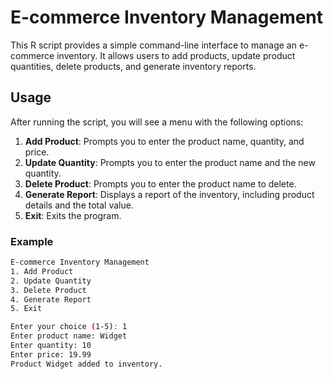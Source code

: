 # E-commerce Inventory Management

This R script provides a simple command-line interface to manage an e-commerce inventory. It allows users to add products, update product quantities, delete products, and generate inventory reports.

## Usage

After running the script, you will see a menu with the following options:

1. **Add Product**: Prompts you to enter the product name, quantity, and price.
2. **Update Quantity**: Prompts you to enter the product name and the new quantity.
3. **Delete Product**: Prompts you to enter the product name to delete.
4. **Generate Report**: Displays a report of the inventory, including product details and the total value.
5. **Exit**: Exits the program.

### Example

```sh
E-commerce Inventory Management
1. Add Product
2. Update Quantity
3. Delete Product
4. Generate Report
5. Exit

Enter your choice (1-5): 1
Enter product name: Widget
Enter quantity: 10
Enter price: 19.99
Product Widget added to inventory.

